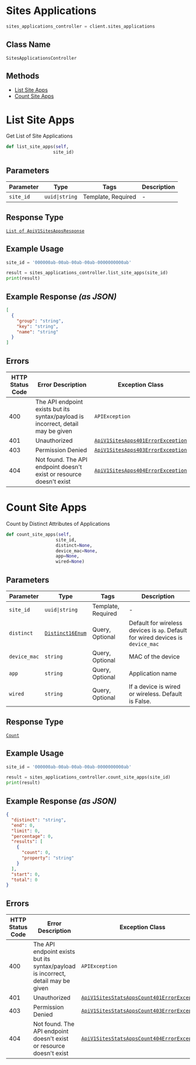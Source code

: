 # Sites Applications

```python
sites_applications_controller = client.sites_applications
```

## Class Name

`SitesApplicationsController`

## Methods

* [List Site Apps](../../doc/controllers/sites-applications.md#list-site-apps)
* [Count Site Apps](../../doc/controllers/sites-applications.md#count-site-apps)


# List Site Apps

Get List of Site Applications

```python
def list_site_apps(self,
                  site_id)
```

## Parameters

| Parameter | Type | Tags | Description |
|  --- | --- | --- | --- |
| `site_id` | `uuid\|string` | Template, Required | - |

## Response Type

[`List of ApiV1SitesAppsResponse`](../../doc/models/api-v1-sites-apps-response.md)

## Example Usage

```python
site_id = '000000ab-00ab-00ab-00ab-0000000000ab'

result = sites_applications_controller.list_site_apps(site_id)
print(result)
```

## Example Response *(as JSON)*

```json
[
  {
    "group": "string",
    "key": "string",
    "name": "string"
  }
]
```

## Errors

| HTTP Status Code | Error Description | Exception Class |
|  --- | --- | --- |
| 400 | The API endpoint exists but its syntax/payload is incorrect, detail may be given | `APIException` |
| 401 | Unauthorized | [`ApiV1SitesApps401ErrorException`](../../doc/models/api-v1-sites-apps-401-error-exception.md) |
| 403 | Permission Denied | [`ApiV1SitesApps403ErrorException`](../../doc/models/api-v1-sites-apps-403-error-exception.md) |
| 404 | Not found. The API endpoint doesn't exist or resource doesn't exist | [`ApiV1SitesApps404ErrorException`](../../doc/models/api-v1-sites-apps-404-error-exception.md) |


# Count Site Apps

Count by Distinct Attributes of Applications

```python
def count_site_apps(self,
                   site_id,
                   distinct=None,
                   device_mac=None,
                   app=None,
                   wired=None)
```

## Parameters

| Parameter | Type | Tags | Description |
|  --- | --- | --- | --- |
| `site_id` | `uuid\|string` | Template, Required | - |
| `distinct` | [`Distinct16Enum`](../../doc/models/distinct-16-enum.md) | Query, Optional | Default for wireless devices is `ap`. Default for wired devices is `device_mac` |
| `device_mac` | `string` | Query, Optional | MAC of the device |
| `app` | `string` | Query, Optional | Application name |
| `wired` | `string` | Query, Optional | If a device is wired or wireless. Default is False. |

## Response Type

[`Count`](../../doc/models/count.md)

## Example Usage

```python
site_id = '000000ab-00ab-00ab-00ab-0000000000ab'

result = sites_applications_controller.count_site_apps(site_id)
print(result)
```

## Example Response *(as JSON)*

```json
{
  "distinct": "string",
  "end": 0,
  "limit": 0,
  "percentage": 0,
  "results": [
    {
      "count": 0,
      "property": "string"
    }
  ],
  "start": 0,
  "total": 0
}
```

## Errors

| HTTP Status Code | Error Description | Exception Class |
|  --- | --- | --- |
| 400 | The API endpoint exists but its syntax/payload is incorrect, detail may be given | `APIException` |
| 401 | Unauthorized | [`ApiV1SitesStatsAppsCount401ErrorException`](../../doc/models/api-v1-sites-stats-apps-count-401-error-exception.md) |
| 403 | Permission Denied | [`ApiV1SitesStatsAppsCount403ErrorException`](../../doc/models/api-v1-sites-stats-apps-count-403-error-exception.md) |
| 404 | Not found. The API endpoint doesn't exist or resource doesn't exist | [`ApiV1SitesStatsAppsCount404ErrorException`](../../doc/models/api-v1-sites-stats-apps-count-404-error-exception.md) |

